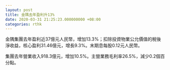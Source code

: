 ```yaml
---
layout: post
title: 金隅去年盈利升13%
date: 2020-03-31 21:25:23.000000000 +08:00
categories: rthk
---
```


金隅集團去年盈利近37億元人民幣，增加13.3%；扣除投資物業公允價值的稅後淨收益，核心盈利31.46億元，增長9.3%。末期息每股0.12元人民幣。

集團去年營業收入918.3億元，增加10.5%。主營業務毛利率26.5%，減少0.2個百分點。
